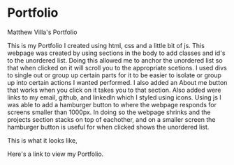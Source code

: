 # Portfolio
Matthew Villa's Portfolio

  This is my Portfolio I created using html, css and a little bit of js. This webpage was created by using sections in the body to add classes and id's to the unordered list. Doing this allowed me to anchor the unordered list so that when clicked on it will scroll you to the appropriate scetions. I used divs to single out or group up certain parts for it to be easier to isolate or group up into certain actions I wanted performed. I also added an About me button that works when you click on it takes you to that section. Also added were links to my email, github, and linkedln which I styled using icons. Using js I was able to add a hamburger button to where the webpage responds for screens smaller than 1000px. In doing so the webpage shrinks and the projects section stacks on top of eachother, and on a smaller screen the hamburger button is useful for when clicked shows the unordered list. 

This is what it looks like,






Here's a link to view my Portfolio. 


